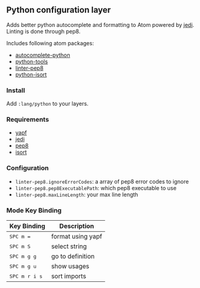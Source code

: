 ## Python configuration layer

Adds better python autocomplete and formatting to Atom powered by [jedi](https://github.com/davidhalter/jedi). Linting is done through pep8.

Includes following atom packages:

- [autocomplete-python](https://atom.io/packages/autocomplete-python)
- [python-tools](https://atom.io/packages/python-tools)
- [linter-pep8](https://atom.io/packages/linter-pep8)
- [python-isort](https://atom.io/packages/python-isort)

### Install

Add `:lang/python` to your layers.

### Requirements

- [yapf](https://github.com/google/yapf)
- [jedi](https://github.com/davidhalter/jedi)
- [pep8](http://pep8.readthedocs.org/en/latest/intro.html)
- [isort](https://github.com/timothycrosley/isort)

### Configuration
- `linter-pep8.ignoreErrorCodes`: a array of pep8 error codes to ignore
- `linter-pep8.pep8ExecutablePath`: which pep8 executable to use
- `linter-pep8.maxLineLength`: your max line length

### Mode Key Binding

| Key Binding            | Description       |
|------------------------|-------------------|
| <kbd>SPC m =</kbd>     | format using yapf |
| <kbd>SPC m S</kbd>     | select string     |
| <kbd>SPC m g g</kbd>   | go to definition  |
| <kbd>SPC m g u</kbd>   | show usages       |
| <kbd>SPC m r i s</kbd> | sort imports      |
